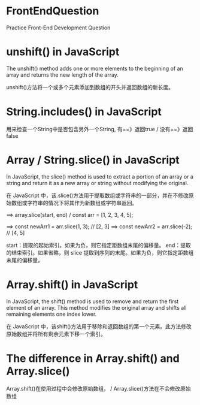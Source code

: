 # FrontEndQuestion
Practice Front-End Development Question

# unshift() in JavaScript
The unshift() method adds one or more elements to the beginning of an array and returns the new length of the array.

unshift()方法将一个或多个元素添加到数组的开头并返回数组的新长度。

# String.includes() in JavaScript

用来检查一个String中是否包含另外一个String, 有==》返回true / 没有==》返回false

# Array / String.slice() in JavaScript

In JavaScript, the slice() method is used to extract a portion of an array or a string and return it as a new array 
or string without modifying the original.

在 JavaScript 中，该.slice()方法用于提取数组或字符串的一部分，并在不修改原始数组或字符串的情况下将其作为新数组或字符串返回。

==> array.slice(start, end) / const arr = [1, 2, 3, 4, 5]; 

==> const newArr1 = arr.slice(1, 3); // [2, 3] 
==> const newArr2 = arr.slice(-2); // [4, 5]

start：提取的起始索引。如果为负，则它指定距数组末尾的偏移量。
end：提取的结束索引。如果省略，则 slice 提取到序列的末尾。如果为负，则它指定距数组末尾的偏移量。

# Array.shift() in JavaScript
In JavaScript, the shift() method is used to remove and return the first element of an array. 
This method modifies the original array and shifts all remaining elements one index lower.

在 JavaScript 中，该shift()方法用于移除和返回数组的第一个元素。此方法修改原始数组并将所有剩余元素下移一个索引。

# The difference in Array.shift() and Array.slice()
Array.shift()在使用过程中会修改原始数组， / Array.slice()方法在不会修改原始数组
